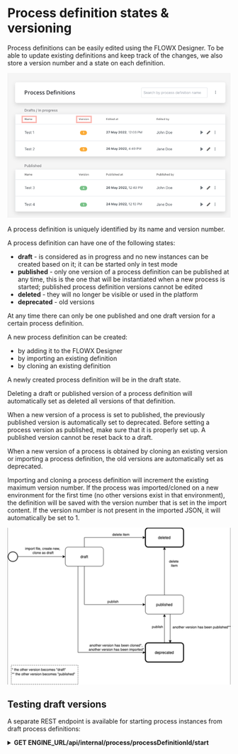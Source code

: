 # Process definition states & versioning

Process definitions can be easily edited using the FLOWX Designer. To be able to update existing definitions and keep track of the changes, we also store a version number and a state on each definition.

![](../img/pf_proc_def_state.png)

A process definition is uniquely identified by its name and version number.

A process definition can have one of the following states:

* **draft** - is considered as in progress and no new instances can be created based on it; it can be started only in test mode
* **published** - only one version of a process definition can be published at any time, this is the one that will be instantiated when a new process is started; published process definition versions cannot be edited
* **deleted** - they will no longer be visible or used in the platform
* **deprecated** - old versions

At any time there can only be one published and one draft version for a certain process definition.

A new process definition can be created:

* by adding it to the FLOWX Designer
* by importing an existing definition
* by cloning an existing definition

A newly created process definition will be in the draft state.

Deleting a draft or published version of a process definition will automatically set as deleted all versions of that definition.

When a new version of a process is set to published, the previously published version is automatically set to deprecated. Before setting a process version as published, make sure that it is properly set up. A published version cannot be reset back to a draft.

When a new version of a process is obtained by cloning an existing version or importing a process definition, the old versions are automatically set as deprecated.

Importing and cloning a process definition will increment the existing maximum version number. If the process was imported/cloned on a new environment for the first time (no other versions exist in that environment), the definition will be saved with the version number that is set in the import content. If the version number is not present in the imported JSON, it will automatically be set to 1.

![](../img/pf_proc_def_archi.png)

## Testing draft versions

A separate REST endpoint is available for starting process instances from draft process definitions:

<details>
<summary><span class="getcall"><b>GET</b></span><b> ENGINE_URL/api/internal/process/processDefinitionId/start </b></summary>

**start draft process**

used for testing draft process definitions

**Parameters**

**Path**

`processDefinitionId` (number) - the id of the process definition

**Responses**

200 

</details>

